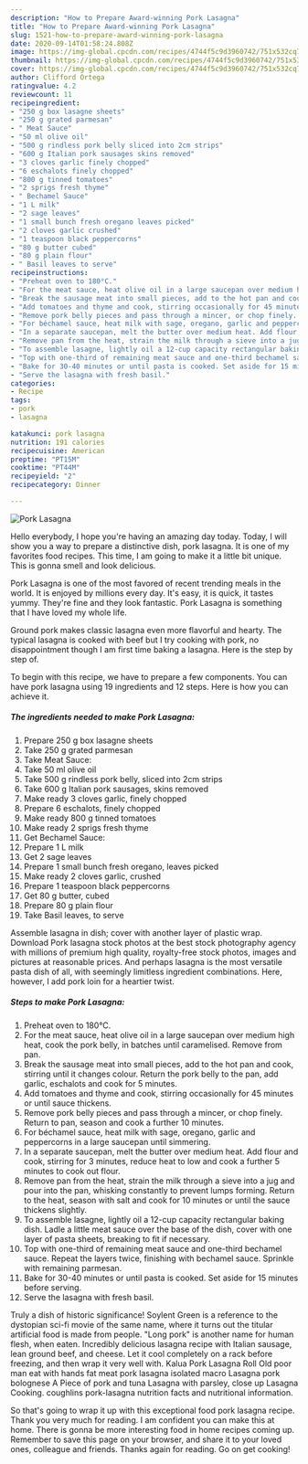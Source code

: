 ```yaml
---
description: "How to Prepare Award-winning Pork Lasagna"
title: "How to Prepare Award-winning Pork Lasagna"
slug: 1521-how-to-prepare-award-winning-pork-lasagna
date: 2020-09-14T01:58:24.808Z
image: https://img-global.cpcdn.com/recipes/4744f5c9d3960742/751x532cq70/pork-lasagna-recipe-main-photo.jpg
thumbnail: https://img-global.cpcdn.com/recipes/4744f5c9d3960742/751x532cq70/pork-lasagna-recipe-main-photo.jpg
cover: https://img-global.cpcdn.com/recipes/4744f5c9d3960742/751x532cq70/pork-lasagna-recipe-main-photo.jpg
author: Clifford Ortega
ratingvalue: 4.2
reviewcount: 11
recipeingredient:
- "250 g box lasagne sheets"
- "250 g grated parmesan"
- " Meat Sauce"
- "50 ml olive oil"
- "500 g rindless pork belly sliced into 2cm strips"
- "600 g Italian pork sausages skins removed"
- "3 cloves garlic finely chopped"
- "6 eschalots finely chopped"
- "800 g tinned tomatoes"
- "2 sprigs fresh thyme"
- " Bechamel Sauce"
- "1 L milk"
- "2 sage leaves"
- "1 small bunch fresh oregano leaves picked"
- "2 cloves garlic crushed"
- "1 teaspoon black peppercorns"
- "80 g butter cubed"
- "80 g plain flour"
- " Basil leaves to serve"
recipeinstructions:
- "Preheat oven to 180°C."
- "For the meat sauce, heat olive oil in a large saucepan over medium high heat, cook the pork belly, in batches until caramelised. Remove from pan."
- "Break the sausage meat into small pieces, add to the hot pan and cook, stirring until it changes colour. Return the pork belly to the pan, add garlic, eschalots and cook for 5 minutes."
- "Add tomatoes and thyme and cook, stirring occasionally for 45 minutes or until sauce thickens."
- "Remove pork belly pieces and pass through a mincer, or chop finely. Return to pan, season and cook a further 10 minutes."
- "For béchamel sauce, heat milk with sage, oregano, garlic and peppercorns in a large saucepan until simmering."
- "In a separate saucepan, melt the butter over medium heat. Add flour and cook, stirring for 3 minutes, reduce heat to low and cook a further 5 minutes to cook out flour."
- "Remove pan from the heat, strain the milk through a sieve into a jug and pour into the pan, whisking constantly to prevent lumps forming. Return to the heat, season with salt and cook for 10 minutes or until the sauce thickens slightly."
- "To assemble lasagne, lightly oil a 12-cup capacity rectangular baking dish. Ladle a little meat sauce over the base of the dish, cover with one layer of pasta sheets, breaking to fit if necessary."
- "Top with one-third of remaining meat sauce and one-third bechamel sauce. Repeat the layers twice, finishing with bechamel sauce. Sprinkle with remaining parmesan."
- "Bake for 30-40 minutes or until pasta is cooked. Set aside for 15 minutes before serving."
- "Serve the lasagna with fresh basil."
categories:
- Recipe
tags:
- pork
- lasagna

katakunci: pork lasagna 
nutrition: 191 calories
recipecuisine: American
preptime: "PT15M"
cooktime: "PT44M"
recipeyield: "2"
recipecategory: Dinner

---
```



![Pork Lasagna](https://img-global.cpcdn.com/recipes/4744f5c9d3960742/751x532cq70/pork-lasagna-recipe-main-photo.jpg)

Hello everybody, I hope you're having an amazing day today. Today, I will show you a way to prepare a distinctive dish, pork lasagna. It is one of my favorites food recipes. This time, I am going to make it a little bit unique. This is gonna smell and look delicious.

Pork Lasagna is one of the most favored of recent trending meals in the world. It is enjoyed by millions every day. It's easy, it is quick, it tastes yummy. They're fine and they look fantastic. Pork Lasagna is something that I have loved my whole life.

Ground pork makes classic lasagna even more flavorful and hearty. The typical lasagna is cooked with beef but I try cooking with pork, no disappointment though I am first time baking a lasagna. Here is the step by step of.


To begin with this recipe, we have to prepare a few components. You can have pork lasagna using 19 ingredients and 12 steps. Here is how you can achieve it.

<!--inarticleads1-->

##### The ingredients needed to make Pork Lasagna:

1. Prepare 250 g box lasagne sheets
1. Take 250 g grated parmesan
1. Take  Meat Sauce:
1. Take 50 ml olive oil
1. Take 500 g rindless pork belly, sliced into 2cm strips
1. Take 600 g Italian pork sausages, skins removed
1. Make ready 3 cloves garlic, finely chopped
1. Prepare 6 eschalots, finely chopped
1. Make ready 800 g tinned tomatoes
1. Make ready 2 sprigs fresh thyme
1. Get  Bechamel Sauce:
1. Prepare 1 L milk
1. Get 2 sage leaves
1. Prepare 1 small bunch fresh oregano, leaves picked
1. Make ready 2 cloves garlic, crushed
1. Prepare 1 teaspoon black peppercorns
1. Get 80 g butter, cubed
1. Prepare 80 g plain flour
1. Take  Basil leaves, to serve


Assemble lasagna in dish; cover with another layer of plastic wrap. Download Pork lasagna stock photos at the best stock photography agency with millions of premium high quality, royalty-free stock photos, images and pictures at reasonable prices. And perhaps lasagna is the most versatile pasta dish of all, with seemingly limitless ingredient combinations. Here, however, I add pork loin for a heartier twist. 

<!--inarticleads2-->

##### Steps to make Pork Lasagna:

1. Preheat oven to 180°C.
1. For the meat sauce, heat olive oil in a large saucepan over medium high heat, cook the pork belly, in batches until caramelised. Remove from pan.
1. Break the sausage meat into small pieces, add to the hot pan and cook, stirring until it changes colour. Return the pork belly to the pan, add garlic, eschalots and cook for 5 minutes.
1. Add tomatoes and thyme and cook, stirring occasionally for 45 minutes or until sauce thickens.
1. Remove pork belly pieces and pass through a mincer, or chop finely. Return to pan, season and cook a further 10 minutes.
1. For béchamel sauce, heat milk with sage, oregano, garlic and peppercorns in a large saucepan until simmering.
1. In a separate saucepan, melt the butter over medium heat. Add flour and cook, stirring for 3 minutes, reduce heat to low and cook a further 5 minutes to cook out flour.
1. Remove pan from the heat, strain the milk through a sieve into a jug and pour into the pan, whisking constantly to prevent lumps forming. Return to the heat, season with salt and cook for 10 minutes or until the sauce thickens slightly.
1. To assemble lasagne, lightly oil a 12-cup capacity rectangular baking dish. Ladle a little meat sauce over the base of the dish, cover with one layer of pasta sheets, breaking to fit if necessary.
1. Top with one-third of remaining meat sauce and one-third bechamel sauce. Repeat the layers twice, finishing with bechamel sauce. Sprinkle with remaining parmesan.
1. Bake for 30-40 minutes or until pasta is cooked. Set aside for 15 minutes before serving.
1. Serve the lasagna with fresh basil.


Truly a dish of historic significance! Soylent Green is a reference to the dystopian sci-fi movie of the same name, where it turns out the titular artificial food is made from people. &#34;Long pork&#34; is another name for human flesh, when eaten. Incredibly delicious lasagna recipe with Italian sausage, lean ground beef, and cheese. Let it cool completely on a rack before freezing, and then wrap it very well with. Kalua Pork Lasagna Roll Old poor man eat with hands fat meat pork lasagna isolated macro Lasagna pork bolognese A Piece of pork and tuna Lasagna with parsley, close up Lasagna Cooking. coughlins pork-lasagna nutrition facts and nutritional information. 

So that's going to wrap it up with this exceptional food pork lasagna recipe. Thank you very much for reading. I am confident you can make this at home. There is gonna be more interesting food in home recipes coming up. Remember to save this page on your browser, and share it to your loved ones, colleague and friends. Thanks again for reading. Go on get cooking!
